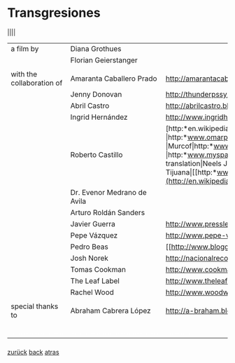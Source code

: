 # Transgresiones

  
\|\|\|\|

|                                                |                                                                   |                                                                                                                                                                                                                                                                                                                                                                                                                                                                                                                                                                                         |
|------------------------------------------------|-------------------------------------------------------------------|-----------------------------------------------------------------------------------------------------------------------------------------------------------------------------------------------------------------------------------------------------------------------------------------------------------------------------------------------------------------------------------------------------------------------------------------------------------------------------------------------------------------------------------------------------------------------------------------|
| a film by                                      | Diana Grothues                                                    |                                                                                                                                                                                                                                                                                                                                                                                                                                                                                                                                                                                         |
|                                                | Florian Geierstanger                                              |                                                                                                                                                                                                                                                                                                                                                                                                                                                                                                                                                                                         |
|                                                |                                                                   |                                                                                                                                                                                                                                                                                                                                                                                                                                                                                                                                                                                         |
| with the collaboration of                      | Amaranta Caballero Prado                                          | <http://amarantacaballero.blogspot.com/>                                                                                                                                                                                                                                                                                                                                                                                                                                                                                                                                                |
|                                                | Jenny Donovan                                                     | <http://thunderpssy.blogspot.com/>                                                                                                                                                                                                                                                                                                                                                                                                                                                                                                                                                      |
|                                                | Abril Castro                                                      | <http://abrilcastro.blogspot.com/>                                                                                                                                                                                                                                                                                                                                                                                                                                                                                                                                                      |
|                                                | Ingrid Hernández                                                  | <http://www.ingridhernandez.com.mx/>                                                                                                                                                                                                                                                                                                                                                                                                                                                                                                                                                    |
|                                                | Roberto Castillo                                                  | [http:*en.wikipedia.org\]\]\| \| \|Julio Orozco\|\| \| \|Jaime Ruiz Otis\|\| \| \|Omar Pimienta \|http:*www.omarpimienta.blogspot.com/ \| \| \|Marcos Ramírez\|\| \| \| \|\| \|music \|Murcof\|http:*www.murcof.com\| \| \|Nortec Collective \|http:*www.myspace.com/nortec\| \| \|\|\| \|sound mixing\|Peter Nikolai\|\| \| \|\|\| \|english translation\|Neels Janosch Hofmeyr\|\| \| \|Diana Grothues\|\| \| \|\|\| \|thanks to\|Grupos Beta Tijuana\|\[\[http:*www.inami.gob.mx/Paginas/420000.htm\|http:*www.inami.gob.mx/](http://en.wikipedia.org/wiki/Roberto_Castillo_Udiarte) |
|                                                | Dr. Evenor Medrano de Avila                                       |                                                                                                                                                                                                                                                                                                                                                                                                                                                                                                                                                                                         |
|                                                | Arturo Roldán Sanders                                             |                                                                                                                                                                                                                                                                                                                                                                                                                                                                                                                                                                                         |
|                                                | Javier Guerra                                                     | <http://www.pressless.org/tijuanate/>                                                                                                                                                                                                                                                                                                                                                                                                                                                                                                                                                   |
|                                                | Pepe Vázquez                                                      | <http://www.pepe-vazquez.blogspot.com/>                                                                                                                                                                                                                                                                                                                                                                                                                                                                                                                                                 |
|                                                | Pedro Beas                                                        | \[\[<http://www.blogger.com/profile/17976816174807680457%7Chttp://blogger.com/>\]\]                                                                                                                                                                                                                                                                                                                                                                                                                                                                                                     |
|                                                | Josh Norek                                                        | <http://nacionalrecords.com/>                                                                                                                                                                                                                                                                                                                                                                                                                                                                                                                                                           |
|                                                | Tomas Cookman                                                     | <http://www.cookman.com/>                                                                                                                                                                                                                                                                                                                                                                                                                                                                                                                                                               |
|                                                | The Leaf Label                                                    | <http://www.theleaflabel.com/>                                                                                                                                                                                                                                                                                                                                                                                                                                                                                                                                                          |
|                                                | Rachel Wood                                                       | <http://www.woodworkmusic.co.uk>                                                                                                                                                                                                                                                                                                                                                                                                                                                                                                                                                        |
|                                                |                                                                   |                                                                                                                                                                                                                                                                                                                                                                                                                                                                                                                                                                                         |
| special thanks to                              | Abraham Cabrera López                                             | <http://a-braham.blogspot.com/>                                                                                                                                                                                                                                                                                                                                                                                                                                                                                                                                                         |
|                                                |                                                                   |                                                                                                                                                                                                                                                                                                                                                                                                                                                                                                                                                                                         |
|                                                |                                                                   |                                                                                                                                                                                                                                                                                                                                                                                                                                                                                                                                                                                         |
| <font color=white>............................ | <font color=white>............................................... | <font color=white>.............                                                                                                                                                                                                                                                                                                                                                                                                                                                                                                                                                         |

##### 

[zurück](/tijuana) [back](/en/tijuana) [atras](/es/tijuana)

  
